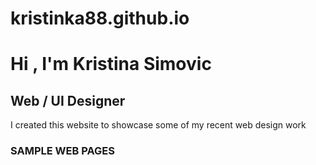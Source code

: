 # kristinka88.github.io
<h1>Hi , I'm Kristina Simovic</h1>
<h2>Web / UI Designer</h2>
<p>I created this website to showcase some of my recent web design work </p>
<h3><b>SAMPLE WEB PAGES</b></h3>
